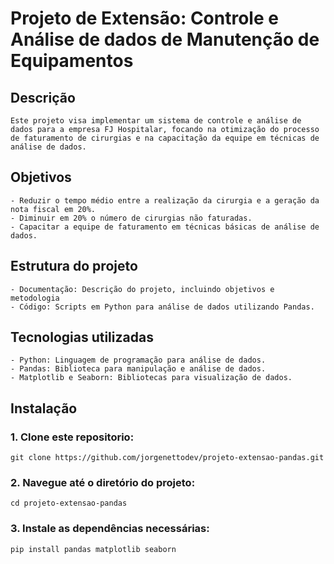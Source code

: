 # Projeto de Extensão: Controle e Análise de dados de Manutenção de Equipamentos

## Descrição

    Este projeto visa implementar um sistema de controle e análise de dados para a empresa FJ Hospitalar, focando na otimização do processo de faturamento de cirurgias e na capacitação da equipe em técnicas de análise de dados.

## Objetivos
    - Reduzir o tempo médio entre a realização da cirurgia e a geração da nota fiscal em 20%.
    - Diminuir em 20% o número de cirurgias não faturadas.
    - Capacitar a equipe de faturamento em técnicas básicas de análise de dados.

## Estrutura do projeto
    - Documentação: Descrição do projeto, incluindo objetivos e metodologia
    - Código: Scripts em Python para análise de dados utilizando Pandas.

## Tecnologias utilizadas
    - Python: Linguagem de programação para análise de dados.
    - Pandas: Biblioteca para manipulação e análise de dados.
    - Matplotlib e Seaborn: Bibliotecas para visualização de dados.

## Instalação

### 1. Clone este repositorio:
    git clone https://github.com/jorgenettodev/projeto-extensao-pandas.git

### 2. Navegue até o diretório do projeto:
    cd projeto-extensao-pandas

### 3. Instale as dependências necessárias:
    pip install pandas matplotlib seaborn
